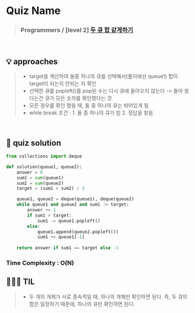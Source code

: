 # Quiz Name
> ### Programmers / [level 2] <a href = "https://school.programmers.co.kr/learn/courses/30/lessons/118667#"> 두 큐 합 같게하기 </a>

<br>

## 💡 approaches
>  - target을 계산하여 둘중 하나의 큐를 선택해서(풀이에선 queue1) 합이 target이 되는지 안되는 지 확인
>  - 선택한 큐를 popleft()를 pop된 수는 다시 큐에 돌아오지 않는다 -> 돌아 왔다는건 큐가 모든 숫자를 확인했다는 것
>  - 모든 경우를 확인 했을 때, 둘 중 하나의 큐는 비어있게 됨
>  - while break 조건 : 1. 둘 중 하나의 큐가 빔 2. 정답을 찾음

</br>

## 🔑 quiz solution

```py
from collections import deque

def solution(queue1, queue2):
    answer = 0
    sum1 = sum(queue1)
    sum2 = sum(queue2)
    target = (sum1 + sum2) / 2

    queue1, queue2 = deque(queue1), deque(queue2)
    while queue1 and queue2 and sum1 != target:
        answer += 1
        if sum1 > target:
            sum1 -= queue1.popleft()
        else:
            queue1.append(queue2.popleft())
            sum1 += queue1[-1]
            
    return answer if sum1 == target else -1
```
### Time Complexity : O(N)
## 👩🏻‍🏫 TIL
>  - 두 개의 개체가 서로 종속적일 때, 하나의 개체만 확인하면 된다. 즉, 두 큐의 합은 일정하기 때문에, 하나의 큐만 확인하면 된다.